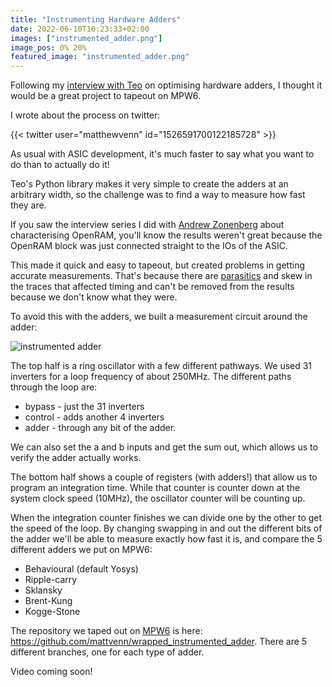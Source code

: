 ```yaml
---
title: "Instrumenting Hardware Adders"
date: 2022-06-10T10:23:33+02:00
images: ["instrumented_adder.png"]
image_pos: 0% 20%
featured_image: "instrumented_adder.png"
---
```


Following my [interview with Teo](/post/interview-with-teo) on optimising hardware adders, I thought
it would be a great project to tapeout on MPW6.

I wrote about the process on twitter:

{{< twitter user="matthewvenn" id="1526591700122185728" >}}

As usual with ASIC development, it's much faster to say what you want to do than to actually do it!

Teo's Python library makes it very simple to create the adders at an arbitrary width, so the challenge was
to find a way to measure how fast they are.

If you saw the interview series I did with [Andrew Zonenberg](https://www.youtube.com/playlist?list=PLyynFETmdQDQtBEQswy2Io_Kd3FdZkyxG) about characterising OpenRAM, you'll know the results weren't great because the OpenRAM block was just connected straight to the IOs of the ASIC.

This made it quick and easy to tapeout, but created problems in getting accurate measurements. That's because there are [parasitics](/terminology/pex/) and skew in the traces that affected timing and can't be removed from the results because we don't know what they were. 

To avoid this with the adders, we built a measurement circuit around the adder:

![instrumented adder](/instrumented_adder.png)

The top half is a ring oscillator with a few different pathways. We used 31 inverters for a loop frequency of about 250MHz. The different paths through the loop are:

* bypass - just the 31 inverters
* control - adds another 4 inverters
* adder - through any bit of the adder.

We can also set the a and b inputs and get the sum out, which allows us to verify the adder actually works.

The bottom half shows a couple of registers (with adders!) that allow us to program an integration time. While that counter is counter down at the system clock speed (10MHz), the oscillator counter will be counting up. 

When the integration counter finishes we can divide one by the other to get the speed of the loop. By changing swapping in and out the different bits of the adder we'll be able to measure exactly how fast it is, and compare the 5 different adders we put on MPW6:

* Behavioural (default Yosys)
* Ripple-carry
* Sklansky
* Brent-Kung
* Kogge-Stone

The repository we taped out on [MPW6](/post/mpw6_submitted) is here: https://github.com/mattvenn/wrapped_instrumented_adder. There are 5 different branches, one for each type of adder.

Video coming soon!

